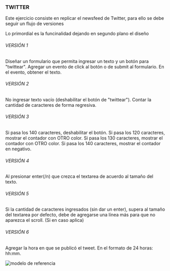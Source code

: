 ### TWITTER
Este ejercicio consiste en replicar el newsfeed de Twitter, para ello se debe seguir un flujo de versiones

Lo primordial es la funcinalidad dejando en segundo plano el diseño

###### VERSIÓN 1
Diseñar un formulario que permita ingresar un texto y un botón para "twittear".
Agregar un evento de click al botón o de submit al formulario.
En el evento, obtener el texto.

###### VERSIÓN 2
No ingresar texto vacío (deshabilitar el botón de "twittear").
Contar la cantidad de caracteres de forma regresiva.

###### VERSIÓN 3
Si pasa los 140 caracteres, deshabilitar el botón.
Si pasa los 120 caracteres, mostrar el contador con OTRO color.
Si pasa los 130 caracteres, mostrar el contador con OTRO color.
Si pasa los 140 caracteres, mostrar el contador en negativo.

###### VERSIÓN 4
Al presionar enter(/n) que crezca el textarea de acuerdo al tamaño del texto.

###### VERSIÓN 5
Si la cantidad de caracteres ingresados (sin dar un enter), supera al tamaño del textarea por defecto, debe de agregarse una línea más para que no aparezca el scroll. (Si en caso aplica)

###### VERSIÓN 6
Agregar la hora en que se publicó el tweet. En el formato de 24 horas: hh:mm.

![modelo de referencia](https://media.giphy.com/media/3ov9jP4RIGQCUQOScg/giphy.gif)
